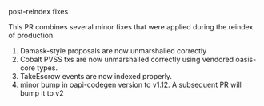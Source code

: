 post-reindex fixes

This PR combines several minor fixes that were applied during
the reindex of production.

1. Damask-style proposals are now unmarshalled correctly
2. Cobalt PVSS txs are now unmarshalled correctly using vendored
oasis-core types.
3. TakeEscrow events are now indexed properly.
4. minor bump in oapi-codegen version to v1.12. A subsequent PR
will bump it to v2
